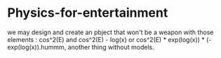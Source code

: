# Physics-for-entertainment
we may design and create an pbject that won't be a weapon with those elements : cos^2(E) and cos^2(E) - log(x) or cos^2(E) * exp(log(x)) * (-exp(log(x)).hummm, another thing without models.
